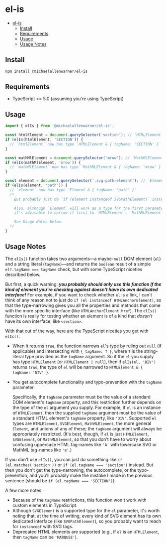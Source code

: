 # el-is

- [el-is](#el-is)
  - [Install](#install)
  - [Requirements](#requirements)
  - [Usage](#usage)
  - [Usage Notes](#usage-notes)

## Install

```bash
npm install @michaelallenwarner/el-is
```

## Requirements

- TypeScript >= 5.0 (assuming you're using TypeScript)

## Usage

```ts
import { elIs } from '@michaelallenwarner/el-is';

const htmlElement = document.querySelector('section'); // `HTMLElement | null`
if (elIs(htmlElement, 'SECTION')) {
  // `htmlElement` now has type `HTMLElement & { tagName: 'SECTION' }`
}

const mathMlElement = document.querySelector('mrow'); // `MathMLElement | null`
if (elIs(mathMlElement, 'mrow')) {
  // `mathMlElement` now has type `MathMLElement & { tagName: 'mrow' }`
}

const element = document.querySelector('.svg-path-element'); // `Element | null`
if (elIs(element, 'path')) {
  // `element` now has type `Element & { tagName: 'path' }`
  /*
    But probably just do `if (element instanceof SVGPathElement)` instead!

    Also, although `Element` will work as a type for the first parameter,
    it's advisable to narrow it first to `HTMLElement`, `MathMLElement`, or `SVGElement`.

    See Usage Notes below.
  */
}
```

## Usage Notes

The `elIs()` function takes two arguments—a maybe-`null` DOM element (`el`) and a string literal (`tagName`)—and returns the `boolean` result of a simple `el?.tagName === tagName` check, but with some TypeScript niceties described below.

But first, a quick warning: _**you probably should only use this function if the kind of element you're checking against doesn't have its own dedicated interface!**_ For example, if you want to check whether `el` is a link, I can't think of any reason not to just do `if (el instanceof HTMLAnchorElement)`, so that the type-narrowing gives you all the properties and methods that come with the more specific interface (like `HTMLAnchorElement.href`). The `elIs()` function is really for testing whether an element is of a kind that _doesn't_ have its own interface, like `<section>`.

With that out of the way, here are the TypeScript niceties you get with `elIs()`:

- When it returns `true`, the function narrows `el`'s type by ruling out `null` (if applicable) and intersecting with `{ tagName: T }`, where `T` is the string-literal type provided as the `tagName` argument. So if the `el` you supply has type `HTMLElement` (or `HTMLElement | null`), then if `elIs(el, 'DIV')` returns `true`, the type of `el` will be narrowed to `HTMLElement & { tagName: 'DIV' }`.
- You get autocomplete functionality and typo-prevention with the `tagName` parameter.
  
  Specifically, the `tagName` parameter must be the value of a standard DOM element's `tagName` property, and this restriction further depends on the type of the `el` argument you supply. For example, if `el` is an instance of `HTMLElement`, then the supplied `tagName` argument must be the value of a standard HTML element's `tagName` property, like `'DIV'`. Supported `el` types are `HTMLElement`, `SVGElement`, `MathMLElement`, the more general `Element`, and unions of any of these; the `tagName` argument will always be appropriately restricted. (It's best, though, if `el` is just `HTMLElement`, `SVGElement`, or `MathMLElement`, so that you don't have to worry about confusing uppercase HTML tag-names like `'A'` with lowercase SVG or MathML tag-names like `'a'`.)

If you don't use `elIs()`, you can just do something like `if (el.matches('section'))` or `if (el.tagName === 'section')` instead. But then you don't get the type-narrowing, the autocomplete, or the typo-prevention, and you'll probably make the mistake I made in the previous sentence (should be `if (el.tagName === 'SECTION')`).

A few more notes:

- Because of the `tagName` restrictions, this function won't work with custom elements in TypeScript.
- Although `SVGElement` is a supported type for the `el` parameter, it's worth noting that, at the time of writing, every kind of SVG element has its own dedicated interface (like `SVGPathElement`), so you probably want to reach for `instanceof` with SVG tags.
- Deprecated HTML elements are supported (e.g., if `el` is an `HTMLElement`, then `tagName` can be `'MARQUEE'`).
